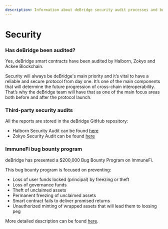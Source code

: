 ```yaml
---
description: Information about deBridge security audit processes and bug bounty program
---
```


# Security

### Has deBridge been audited?

Yes, deBridge smart contracts have been audited by Halborn, Zokyo and Ackee Blockchain.

Security will always be deBridge's main priority and it’s vital to have a reliable and secure protocol from day one. It’s one of the main components that will determine the future progression of cross-chain interoperability. That’s why the deBridge team will have that as one of the main focus areas both before and after the protocol launch.&#x20;

### Third-party security audits

All the reports are stored in the deBridge GitHub repository:

* Halborn Security Audit can be found [here](https://github.com/debridge-finance/debridge-security/blob/master/deBridge\_Main\_Smart\_Contract\_Security\_Audit\_Report\_Halborn\_v1\_1.pdf)
* Zokyo Security Audit can be found [here](https://github.com/debridge-finance/debridge-security/blob/master/deBridge\_Main\_Smart\_Contract\_Security\_Audit\_Report\_ZOKYO.pdf)

### ImmuneFi bug bounty program

deBridge has presented a $200,000 Bug Bounty Program on ImmuneFi.&#x20;

This bug bounty program is focused on preventing:

* Loss of user funds locked (principal) by freezing or theft
* Loss of governance funds
* Theft of unclaimed assets
* Permanent freezing of unclaimed assets
* Smart contract fails to deliver promised returns
* Unauthorized minting of wrapped assets that will lead them to loosing peg

More detailed description can be found [here](https://immunefi.com/bounty/debridge/).

